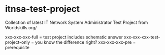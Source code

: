 # itnsa-test-project
Collection of latest IT Network System Administrator Test Project from Worldskills.org/

xxx-xxx-xxx-full = test project includes schematic answer
xxx-xxx-xxx-test-project-only = you know the difference right?
xxx-xxx-xxx-pre = prerequisite

